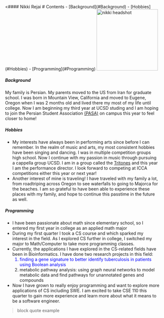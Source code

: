 <!DOCTYPE html>
<!-- styling attempt
<span style="color:red"> *some emphasized markdown text*</span>
	<span style="color:blue">some *blue* text</span>
	<div style="background-color:rgba(0, 0, 0, 0.0470588); text-align:center; vertical-align: middle; padding:40px 0;">
	box
	</div>
<link href="style.css" rel="stylesheet"></link>  -->

<!-- styling text -->
<!-- quoting text -->
<!-- quoting code -->
<!-- external links -->
<!-- section links -->
<!-- relative links -->
<!-- task lists -->

<html>
<body>
	<!-- headings -->
	<#### Nikki Rejai 
	<!-- section links -->
	# Contents
	- [Background](#Background) 
    - [Hobbies](#Hobbies)
  	- [Programming](#Programming)
	<!-- image -->
	<img src="pictures/DSC08971copy2.jpg" alt="nikki headshot" width=200px height=auto;>
	<h5> Background </h5>
		<p> My family is Persian. My parents moved to the US from Iran for graduate school. I was born in Mountain View, California and moved to Eugene, Oregon when I was 2 months old and lived there my most of my life until college. Now I am beginning my third year at UCSD studing and I am hoping to join the Persian Student Association  <a href="https://www.iranianstudentsca.org/iranian-student-organizations">(PASA)</a> <!-- external link --> on campus this year to feel closer to home!
	<h5> Hobbies </h5>
		<ul> 
			<li> My interests have always been in performing arts since before I can remember. In the realm of music and arts, my most consistent hobbies have been singing and dancing. I was in multiple competition groups high school. Now I continue with my passion in music through pursuing a cappella group UCSD. I am in a group called the <a href="https://www.tritones.ucsd.edu">Tritones</a> <!-- external link --> and this year I am the performance director. I look forward to competing at ICCA competitions either this year or next year! </li>
			<li> Another interest of mine is traveling! I have traveled with my family a lot, from roadtriping across Oregon to see waterfalls to going to Majorca for the beaches. I am so grateful to have been able to experience these places with my family, and hope to continue this passtime in the future as well. </li>
		</ul>
	<h5> Programming </h5>
	<!-- unordered list -->
		<ul>
			<li> I have been passionate about math since elementary school, so I entered my first year in college as an applied math major </li>
  			<li> During my first quarter I took a CS course and which sparked my interest in the field. As I  explored CS further in college, I switched my major to Math/Computer to take more programming classes.</li>
			<li> Currently, the applications I have explored in the CS-related fields have been in Bioinformatics. I have done two research projects in this field:
			<!-- ordered list -->
				<ol>
					<span style="color:blue"> <li> finding a gene signature to better identify tuberculosis in patients using Boolean analysis </li> </span>
					<li> metabolic pathway analysis: using graph neural networks to model metabolic data and find pathways for unannotated genes and compounds </li>
   				</ol>  
  			<li> Now I have grown to really enjoy programming and want to explore more applications of CS including SWE. I am excited to take CSE 110 this quarter to gain more experience and learn more about what it means to be a software engineer.</li>
		</ul>
	<!-- block quote -->
	<blockquote>
        <p> block quote example</p>
    </blockquote>
</body>
</html>

